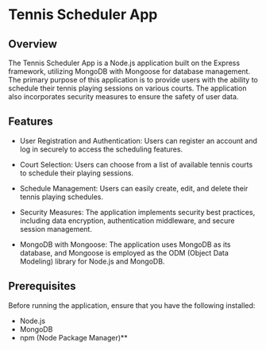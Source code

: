# Tennis Scheduler App
## Overview
The Tennis Scheduler App is a Node.js application built on the Express framework, utilizing MongoDB with Mongoose for database management. The primary purpose of this application is to provide users with the ability to schedule their tennis playing sessions on various courts. The application also incorporates security measures to ensure the safety of user data.

## Features
* User Registration and Authentication: Users can register an account and log in securely to access the scheduling features.

* Court Selection: Users can choose from a list of available tennis courts to schedule their playing sessions.

* Schedule Management: Users can easily create, edit, and delete their tennis playing schedules.

* Security Measures: The application implements security best practices, including data encryption, authentication middleware, and secure session management.

* MongoDB with Mongoose: The application uses MongoDB as its database, and Mongoose is employed as the ODM (Object Data Modeling) library for Node.js and MongoDB.

## Prerequisites
Before running the application, ensure that you have the following installed:

* Node.js
* MongoDB
* npm (Node Package Manager)**
